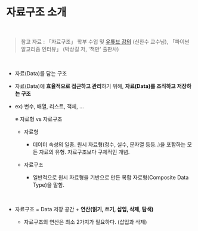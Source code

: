 # 자료구조 소개

<br/>

>  참고 자료 : 「자료구조」 학부 수업 및 <a href="https://youtube.com/playlist?list=PLsMufJgu5933ZkBCHS7bQTx0bncjwi4PK">유튜브 강의</a> (신찬수 교수님), 「파이썬 알고리즘 인터뷰」 (박상길 저, '책만' 출판사)

<br/>

* 자료(Data)를 담는 구조

* 자료(Data)에 <strong>효율적으로 접근하고 관리</strong>하기 위해, <strong>자료(Data)를 조직하고 저장하는 구조</strong>

* ex) 변수, 배열, 리스트, 객체, ...

    ※ 자료형 vs 자료구조

    - 자료형
      * 데이터 속성의 일종. 원시 자료형(정수, 실수, 문자열 등등..)을 포함하는 모든 자료의 유형. 자료구조보다 구체적인 개념.

    - 자료구조
      * 일반적으로 원시 자료형을 기반으로 만든 복합 자료형(Composite Data Type)을 말함.


<br/>

* 자료구조 = Data 저장 공간 + <strong>연산(읽기, 쓰기, 삽입, 삭제, 탐색)</strong>

    * 자료구조의 연산은 최소 2가지가 필요하다. (삽입과 삭제)